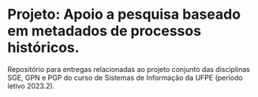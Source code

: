 # Projeto: Apoio a pesquisa baseado em metadados de processos históricos.
Repositório para entregas relacionadas ao projeto conjunto das disciplinas SGE, GPN e PGP do curso de Sistemas de Informação da UFPE (período letivo 2023.2).
